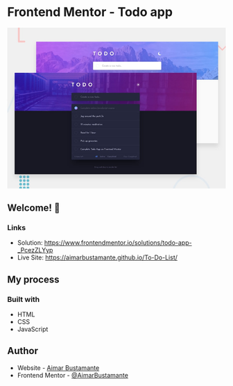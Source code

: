 # Frontend Mentor - Todo app

![Design preview for the Todo app coding challenge](./design/desktop-preview.jpg)

## Welcome! 👋

### Links

- Solution: https://www.frontendmentor.io/solutions/todo-app-_PcezZLYyp
- Live Site: https://aimarbustamante.github.io/To-Do-List/

## My process

### Built with

- HTML
- CSS
- JavaScript

## Author

- Website - [Aimar Bustamante](https://aimarbusta.netlify.app/)
- Frontend Mentor - [@AimarBustamante](https://www.frontendmentor.io/profile/AimarBustamante)
